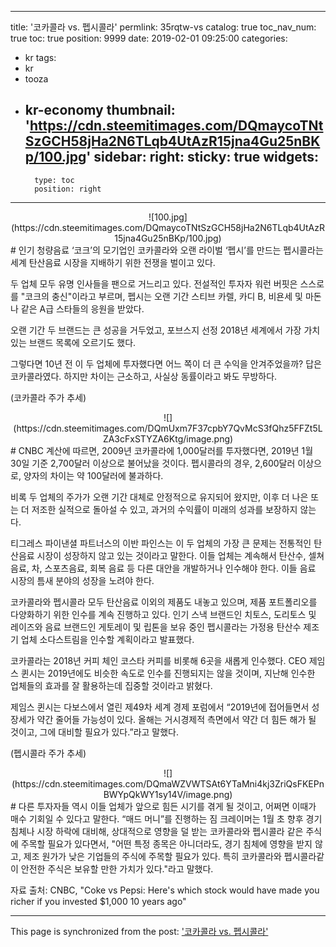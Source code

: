 
---
title: '코카콜라 vs. 펩시콜라'
permlink: 35rqtw-vs
catalog: true
toc_nav_num: true
toc: true
position: 9999
date: 2019-02-01 09:25:00
categories:
- kr
tags:
- kr
- tooza
- kr-economy
thumbnail: 'https://cdn.steemitimages.com/DQmaycoTNtSzGCH58jHa2N6TLqb4UtAzR15jna4Gu25nBKp/100.jpg'
sidebar:
    right:
        sticky: true
widgets:
    -
        type: toc
        position: right
---


<center>
![100.jpg](https://cdn.steemitimages.com/DQmaycoTNtSzGCH58jHa2N6TLqb4UtAzR15jna4Gu25nBKp/100.jpg)
</center>
#
인기 청량음료 ‘코크’의 모기업인 코카콜라와 오랜 라이벌 ‘펩시’를 만드는 펩시콜라는 세계 탄산음료 시장을 지배하기 위한 전쟁을 벌이고 있다.

두 업체 모두 유명 인사들을 팬으로 거느리고 있다. 전설적인 투자자 워런 버핏은 스스로를 "코크의 충신"이라고 부르며, 펩시는 오랜 기간 스티브 카렐, 카디 B, 비욘세 및 마돈나 같은 A급 스타들의 응원을 받았다.

​오랜 기간 두 브랜드는 큰 성공을 거두었고, 포브스지 선정 2018년 세계에서 가장 가치 있는 브랜드 목록에 오르기도 했다.

​그렇다면 10년 전 이 두 업체에 투자했다면 어느 쪽이 더 큰 수익을 안겨주었을까? 답은 코카콜라였다. 하지만 차이는 근소하고, 사실상 동률이라고 봐도 무방하다.

(코카콜라 주가 추세)
<center>
![](https://cdn.steemitimages.com/DQmUxm7F37cpbY7QvMcS3fQhz5FFZt5LZA3cFxSTYZA6Ktg/image.png)
</center>
#
CNBC 계산에 따르면, 2009년 코카콜라에 1,000달러를 투자했다면, 2019년 1월 30일 기준 2,700달러 이상으로 불어났을 것이다. 펩시콜라의 경우, 2,600달러 이상으로, 양자의 차이는 약 100달러에 불과하다.

​비록 두 업체의 주가가 오랜 기간 대체로 안정적으로 유지되어 왔지만, 이후 더 나은 또는 더 저조한 실적으로 돌아설 수 있고, 과거의 수익률이 미래의 성과를 보장하지 않는다.

​티그레스 파이낸셜 파트너스의 이반 파인스는 이 두 업체의 가장 큰 문제는 전통적인 탄산음료 시장이 성장하지 않고 있는 것이라고 말한다. 이들 업체는 계속해서 탄산수, 셀쳐 음료, 차, 스포츠음료, 회복 음료 등 다른 대안을 개발하거나 인수해야 한다. 이들 음료 시장의 틈새 분야의 성장을 노려야 한다.

​코카콜라와 펩시콜라 모두 탄산음료 이외의 제품도 내놓고 있으며, 제품 포트폴리오를 다양화하기 위한 인수를 계속 진행하고 있다. 인기 스낵 브랜드인 치토스, 도리토스 및 레이즈와 음료 브랜드인 게토레이 및 립톤을 보유 중인 펩시콜라는 가정용 탄산수 제조기 업체 소다스트림을 인수할 계획이라고 발표했다.

​코카콜라는 2018년 커피 체인 코스타 커피를 비롯해 6곳을 새롭게 인수했다. CEO 제임스 퀸시는 2019년에도 비슷한 속도로 인수를 진행되지는 않을 것이며, 지난해 인수한 업체들의 효과를 잘 활용하는데 집중할 것이라고 밝혔다.

​제임스 퀸시는 다보스에서 열린 제49차 세계 경제 포럼에서 “2019년에 접어들면서 성장세가 약간 줄어들 가능성이 있다. 올해는 거시경제적 측면에서 약간 더 힘든 해가 될 것이고, 그에 대비할 필요가 있다.”라고 말했다.

​(펩시콜라 주가 추세)
<center>
![](https://cdn.steemitimages.com/DQmaWZVWTSAt6YTaMni4kj3ZriQsFKEPnBWYpQkWY1sy14V/image.png)
</center>
#
다른 투자자들 역시 이들 업체가 앞으로 힘든 시기를 겪게 될 것이고, 어쩌면 이때가 매수 기회일 수 있다고 말한다. “매드 머니”를 진행하는 짐 크레이머는 1월 초 향후 경기 침체나 시장 하락에 대비해, 상대적으로 영향을 덜 받는 코카콜라와 펩시콜라 같은 주식에 주목할 필요가 있다면서, "어떤 특정 종목은 아니더라도, 경기 침체에 영향을 받지 않고, 제조 원가가 낮은 기업들의 주식에 주목할 필요가 있다. 특히 코카콜라와 펩시콜라같이 안전한 주식은 보유할 만한 가치가 있다."라고 말했다.

​자료 출처: CNBC, "Coke vs Pepsi: Here's which stock would have made you richer if you invested $1,000 10 years ago"

- - -

This page is synchronized from the post: ['코카콜라 vs. 펩시콜라'](https://steemit.com/@pius.pius/35rqtw-vs)
